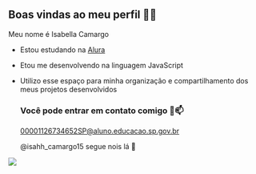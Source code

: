 ## Boas vindas ao meu perfil 💚🐷

Meu nome é Isabella Camargo 

- Estou estudando na [Alura](https://www.alura.com.br)
- Etou me desenvolvendo na linguagem JavaScript
- Utilizo esse espaço para minha organização e compartilhamento dos meus projetos desenvolvidos

  ### Você pode entrar em contato comigo 🤙📫

  00001126734652SP@aluno.educacao.sp.gov.br
  
  @isahh_camargo15 segue nois lá 🤙

![](https://media1.tenor.com/m/0bEioByAZlkAAAAC/te-amo-palmeiras-palmeiras.gif)
